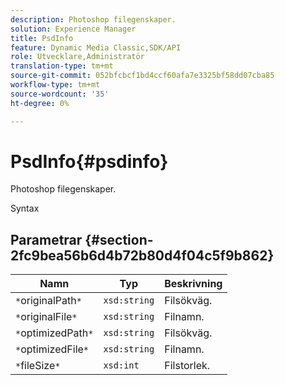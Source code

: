 ```yaml
---
description: Photoshop filegenskaper.
solution: Experience Manager
title: PsdInfo
feature: Dynamic Media Classic,SDK/API
role: Utvecklare,Administratör
translation-type: tm+mt
source-git-commit: 052bfcbcf1bd4ccf60afa7e3325bf58dd07cba85
workflow-type: tm+mt
source-wordcount: '35'
ht-degree: 0%

---
```



# PsdInfo{#psdinfo}

Photoshop filegenskaper.

Syntax

## Parametrar {#section-2fc9bea56b6d4b72b80d4f04c5f9b862}

| Namn | Typ | Beskrivning |
|---|---|---|
| `*`originalPath`*` | `xsd:string` | Filsökväg. |
| `*`originalFile`*` | `xsd:string` | Filnamn. |
| `*`optimizedPath`*` | `xsd:string` | Filsökväg. |
| `*`optimizedFile`*` | `xsd:string` | Filnamn. |
| `*`fileSize`*` | `xsd:int` | Filstorlek. |

